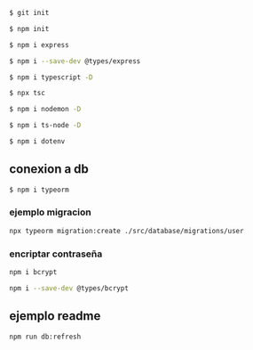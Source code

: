 ```sh
$ git init
```

```sh
$ npm init
```

```sh
$ npm i express
```

```sh
$ npm i --save-dev @types/express
```

```sh
$ npm i typescript -D
```

```sh
$ npx tsc
```

```sh
$ npm i nodemon -D
```

```sh
$ npm i ts-node -D
```

```sh
$ npm i dotenv
```

## conexion a db

```sh
$ npm i typeorm
```

### ejemplo migracion
```sh
npx typeorm migration:create ./src/database/migrations/user
```

### encriptar contraseña
```sh
npm i bcrypt
```
``` sh
npm i --save-dev @types/bcrypt
```

## ejemplo readme

``` sh
npm run db:refresh
```